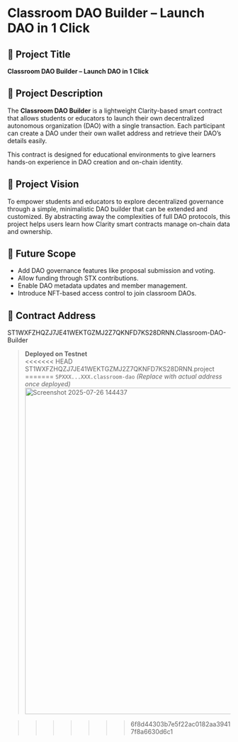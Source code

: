# Classroom DAO Builder – Launch DAO in 1 Click

## 🧩 Project Title
**Classroom DAO Builder – Launch DAO in 1 Click**

## 📜 Project Description
The **Classroom DAO Builder** is a lightweight Clarity-based smart contract that allows students or educators to launch their own decentralized autonomous organization (DAO) with a single transaction. Each participant can create a DAO under their own wallet address and retrieve their DAO’s details easily.

This contract is designed for educational environments to give learners hands-on experience in DAO creation and on-chain identity.

## 🔭 Project Vision
To empower students and educators to explore decentralized governance through a simple, minimalistic DAO builder that can be extended and customized. By abstracting away the complexities of full DAO protocols, this project helps users learn how Clarity smart contracts manage on-chain data and ownership.

## 🚀 Future Scope
- Add DAO governance features like proposal submission and voting.
- Allow funding through STX contributions.
- Enable DAO metadata updates and member management.
- Introduce NFT-based access control to join classroom DAOs.

## 📡 Contract Address
ST1WXFZHQZJ7JE41WEKTGZMJ2Z7QKNFD7KS28DRNN.Classroom-DAO-Builder
> **Deployed on Testnet**  
<<<<<<< HEAD
> ST1WXFZHQZJ7JE41WEKTGZMJ2Z7QKNFD7KS28DRNN.project
=======
> `SPXXX...XXX.classroom-dao` *(Replace with actual address once deployed)*
><img width="989" height="737" alt="Screenshot 2025-07-26 144437" src="https://github.com/user-attachments/assets/0fcfe0e5-39a5-45d8-be93-87b9fda0ef79" />

>>>>>>> 6f8d44303b7e5f22ac0182aa39417f8a6630d6c1
